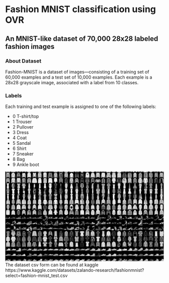 # Fashion MNIST classification using OVR
## An MNIST-like dataset of 70,000 28x28 labeled fashion images
### About Dataset
Fashion-MNIST is a dataset of images—consisting of a training set of 60,000 examples and a test set of 10,000 examples. Each example is a 28x28 grayscale image, associated with a label from 10 classes.
### Labels
Each training and test example is assigned to one of the following labels:

* 0 T-shirt/top
* 1 Trouser
* 2 Pullover
* 3 Dress
* 4 Coat
* 5 Sandal
* 6 Shirt
* 7 Sneaker
* 8 Bag
* 9 Ankle boot
<img src="https://github.com/Isa1asN/fashion-mnist_ovr/blob/main/fashion-mnist-sprite.jpeg?raw=true" />
The dataset csv form can be found at kaggle https://www.kaggle.com/datasets/zalando-research/fashionmnist?select=fashion-mnist_test.csv
